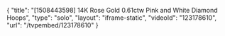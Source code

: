 {
    "title": "[1508443598] 14K Rose Gold 0.61ctw Pink and White Diamond Hoops",
    "type": "solo",
    "layout": "iframe-static",
    "videoId": "123178610",
    "url": "\/tvpembed\/123178610"
}